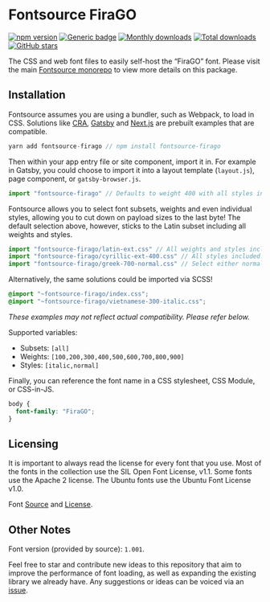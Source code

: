 # Fontsource FiraGO
[![npm version](https://badge.fury.io/js/fontsource-firago.svg)](https://www.npmjs.com/package/fontsource-firago) [![Generic badge](https://img.shields.io/badge/fontsource-passing-brightgreen)](https://github.com/fontsource/fontsource) [![Monthly downloads](https://badgen.net/npm/dm/fontsource-firago)](https://github.com/fontsource/fontsource) [![Total downloads](https://badgen.net/npm/dt/fontsource-firago)](https://github.com/fontsource/fontsource) [![GitHub stars](https://img.shields.io/github/stars/fontsource/fontsource.svg?style=social&label=Star)](https://github.com/fontsource/fontsource/stargazers)

The CSS and web font files to easily self-host the “FiraGO” font. Please visit the main [Fontsource monorepo](https://github.com/fontsource/fontsource) to view more details on this package.

## Installation

Fontsource assumes you are using a bundler, such as Webpack, to load in CSS. Solutions like [CRA](https://create-react-app.dev/), [Gatsby](https://www.gatsbyjs.org/) and [Next.js](https://nextjs.org/) are prebuilt examples that are compatible.

```javascript
yarn add fontsource-firago // npm install fontsource-firago
```

Then within your app entry file or site component, import it in. For example in Gatsby, you could choose to import it into a layout template (`layout.js`), page component, or `gatsby-browser.js`.

```javascript
import "fontsource-firago" // Defaults to weight 400 with all styles included.
```

Fontsource allows you to select font subsets, weights and even individual styles, allowing you to cut down on payload sizes to the last byte! The default selection above, however, sticks to the Latin subset including all weights and styles.

```javascript
import "fontsource-firago/latin-ext.css" // All weights and styles included.
import "fontsource-firago/cyrillic-ext-400.css" // All styles included.
import "fontsource-firago/greek-700-normal.css" // Select either normal or italic.
```

Alternatively, the same solutions could be imported via SCSS!

```scss
@import "~fontsource-firago/index.css";
@import "~fontsource-firago/vietnamese-300-italic.css";
```

_These examples may not reflect actual compatibility. Please refer below._

Supported variables:
- Subsets: `[all]`
- Weights: `[100,200,300,400,500,600,700,800,900]`
- Styles: `[italic,normal]`

Finally, you can reference the font name in a CSS stylesheet, CSS Module, or CSS-in-JS.

```css
body {
  font-family: "FiraGO";
}
```

## Licensing 

It is important to always read the license for every font that you use.
Most of the fonts in the collection use the SIL Open Font License, v1.1. Some fonts use the Apache 2 license. The Ubuntu fonts use the Ubuntu Font License v1.0.

Font [Source](https://github.com/bBoxType/FiraGO) and [License](https://github.com/bBoxType/FiraGO/blob/master/OFL.txt).

## Other Notes

Font version (provided by source): `1.001`.

Feel free to star and contribute new ideas to this repository that aim to improve the performance of font loading, as well as expanding the existing library we already have. Any suggestions or ideas can be voiced via an [issue](https://github.com/fontsource/fontsource/issues).

